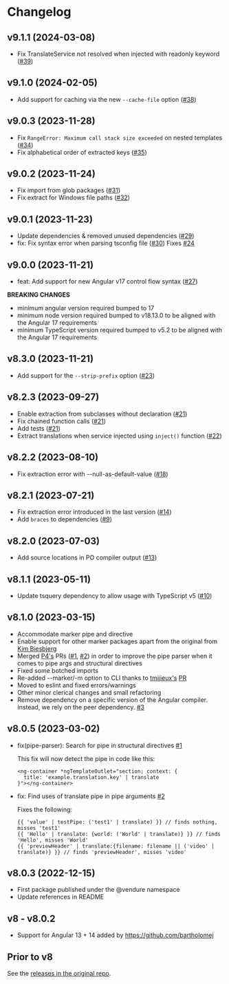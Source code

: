 # Changelog

## v9.1.1 (2024-03-08)

- Fix TranslateService not resolved when injected with readonly keyword ([#39](https://github.com/vendure-ecommerce/ngx-translate-extract/pull/39))

## v9.1.0 (2024-02-05)

- Add support for caching via the new `--cache-file` option ([#38](https://github.com/vendure-ecommerce/ngx-translate-extract/pull/38))

## v9.0.3 (2023-11-28)

- Fix `RangeError: Maximum call stack size exceeded` on nested templates ([#34](https://github.com/vendure-ecommerce/ngx-translate-extract/pull/34))
- Fix alphabetical order of extracted keys ([#35](https://github.com/vendure-ecommerce/ngx-translate-extract/pull/35))

## v9.0.2 (2023-11-24)

- Fix import from glob packages ([#31](https://github.com/vendure-ecommerce/ngx-translate-extract/pull/31))
- Fix extract for Windows file paths ([#32](https://github.com/vendure-ecommerce/ngx-translate-extract/pull/32))

## v9.0.1 (2023-11-23)

- Update dependencies & removed unused dependencies ([#29](https://github.com/vendure-ecommerce/ngx-translate-extract/pull/29))
- fix: Fix syntax error when parsing tsconfig file ([#30](https://github.com/vendure-ecommerce/ngx-translate-extract/pull/30)) Fixes [#24](https://github.com/vendure-ecommerce/ngx-translate-extract/issues/24)

## v9.0.0 (2023-11-21)

- feat: Add support for new Angular v17 control flow syntax ([#27](https://github.com/vendure-ecommerce/ngx-translate-extract/pull/27))

**BREAKING CHANGES**

- minimum angular version required bumped to 17
- minimum node version required bumped to v18.13.0 to be aligned with the Angular 17 requirements
- minimum TypeScript version required bumped to v5.2 to be aligned with the Angular 17 requirements

## v8.3.0 (2023-11-21)
- Add support for the `--strip-prefix` option ([#23](https://github.com/vendure-ecommerce/ngx-translate-extract/pull/23))

## v8.2.3 (2023-09-27)
- Enable extraction from subclasses without declaration ([#21](https://github.com/vendure-ecommerce/ngx-translate-extract/pull/21))
- Fix chained function calls ([#21](https://github.com/vendure-ecommerce/ngx-translate-extract/pull/21))
- Add tests ([#21](https://github.com/vendure-ecommerce/ngx-translate-extract/pull/21))
- Extract translations when service injected using `inject()` function  ([#22](https://github.com/vendure-ecommerce/ngx-translate-extract/pull/22))

## v8.2.2 (2023-08-10)
- Fix extraction error with --null-as-default-value ([#18](https://github.com/vendure-ecommerce/ngx-translate-extract/issues/18))

## v8.2.1 (2023-07-21)
- Fix extraction error introduced in the last version ([#14](https://github.com/vendure-ecommerce/ngx-translate-extract/issues/14))
- Add `braces` to dependencies ([#9](https://github.com/vendure-ecommerce/ngx-translate-extract/pull/9))

## v8.2.0 (2023-07-03)
- Add source locations in PO compiler output ([#13](https://github.com/vendure-ecommerce/ngx-translate-extract/pull/13))

## v8.1.1 (2023-05-11)

- Update tsquery dependency to allow usage with TypeScript v5 ([#10](https://github.com/vendure-ecommerce/ngx-translate-extract/pull/10))

## v8.1.0 (2023-03-15)

- Accommodate marker pipe and directive
- Enable support for other marker packages apart from the original from [Kim Biesbjerg](https://github.com/biesbjerg/ngx-translate-extract-marker)
- Merged [P4's](https://github.com/P4) PRs ([#1](https://github.com/vendure-ecommerce/ngx-translate-extract/pull/1), [#2](https://github.com/vendure-ecommerce/ngx-translate-extract/pull/2)) in order to improve the pipe parser when it comes to pipe args and structural directives
- Fixed some botched imports
- Re-added --marker/-m option to CLI thanks to [tmijieux's](https://github.com/tmijieux) [PR](https://github.com/colsen1991/ngx-translate-extract/pull/1)
- Moved to eslint and fixed errors/warnings
- Other minor clerical changes and small refactoring
- Remove dependency on a specific version of the Angular compiler. Instead, we rely on the peer dependency. [#3](https://github.com/vendure-ecommerce/ngx-translate-extract/issues/3)

## v8.0.5 (2023-03-02)

- fix(pipe-parser): Search for pipe in structural directives [#1](https://github.com/vendure-ecommerce/ngx-translate-extract/pull/1)

  This fix will now detect the pipe in code like this:

  ```
  <ng-container *ngTemplateOutlet="section; context: {
    title: 'example.translation.key' | translate
  }"></ng-container>
  ```

- fix: Find uses of translate pipe in pipe arguments [#2](https://github.com/vendure-ecommerce/ngx-translate-extract/pull/2)

  Fixes the following:


  ```angular2html
  {{ 'value' | testPipe: ('test1' | translate) }} // finds nothing, misses 'test1'
  {{ 'Hello' | translate: {world: ('World' | translate)} }} // finds 'Hello', misses 'World'
  {{ 'previewHeader' | translate:{filename: filename || ('video' | translate)} }} // finds 'previewHeader', misses 'video'
  ```

## v8.0.3 (2022-12-15)

- First package published under the @vendure namespace
- Update references in README

## v8 - v8.0.2

- Support for Angular 13 + 14 added by https://github.com/bartholomej

## Prior to v8

See the [releases in the original repo](https://github.com/biesbjerg/ngx-translate-extract/releases).

